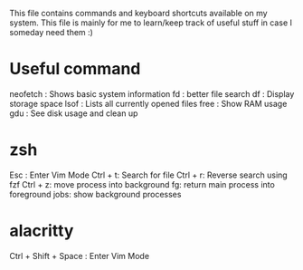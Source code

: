 This file contains commands and keyboard shortcuts available on my system.
This file is mainly for me to learn/keep track of useful stuff in case I someday need them :)

# Useful command
neofetch : Shows basic system information
fd : better file search
df : Display storage space
lsof : Lists all currently opened files
free : Show RAM usage
gdu : See disk usage and clean up

# zsh
Esc : Enter Vim Mode
Ctrl + t: Search for file
Ctrl + r: Reverse search using fzf
Ctrl + z: move process into background
fg: return main process into foreground
jobs: show background processes

# alacritty
Ctrl + Shift + Space : Enter Vim Mode
